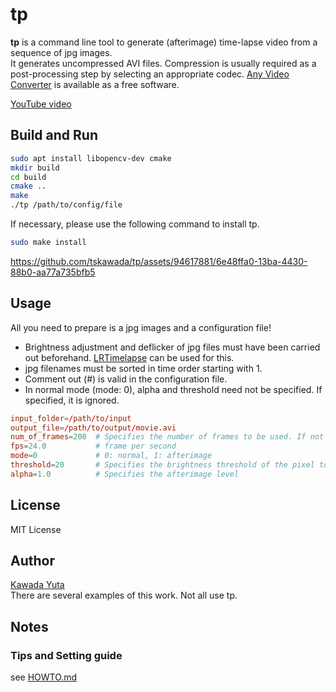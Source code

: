 # tp

**tp** is a command line tool to generate (afterimage) time-lapse video from a sequence of jpg images.  
It generates uncompressed AVI files. Compression is usually required as a post-processing step by selecting an appropriate codec. 
[Any Video Converter](https://www.any-video-converter.jp/) is available as a free software.

[YouTube video](https://youtu.be/ZtHwgKmgkO4)

## Build and Run
```bash
sudo apt install libopencv-dev cmake
mkdir build
cd build
cmake ..
make
./tp /path/to/config/file
```
If necessary, please use the following command to install tp.
```bash
sudo make install
```

https://github.com/tskawada/tp/assets/94617881/6e48ffa0-13ba-4430-88b0-aa77a735bfb5

## Usage
All you need to prepare is a jpg images and a configuration file!

- Brightness adjustment and deflicker of jpg files must have been carried out beforehand. [LRTimelapse](https://lrtimelapse.com/) can be used for this.
- jpg filenames must be sorted in time order starting with 1.
- Comment out (#) is valid in the configuration file.
- In normal mode (mode: 0), alpha and threshold need not be specified. If specified, it is ignored.
```conf
input_folder=/path/to/input
output_file=/path/to/output/movie.avi
num_of_frames=200  # Specifies the number of frames to be used. If not specified, all images in input_folder will be used
fps=24.0           # frame per second
mode=0             # 0: normal, 1: afterimage
threshold=20       # Specifies the brightness threshold of the pixel to be synthesized in comparison brightness synthesis
alpha=1.0          # Specifies the afterimage level
```

## License
MIT License

## Author
[Kawada Yuta](https://kawadayuta.jp)  
There are several examples of this work. Not all use tp.

## Notes
### Tips and Setting guide
see [HOWTO.md](./docs/HOWTO.md)




